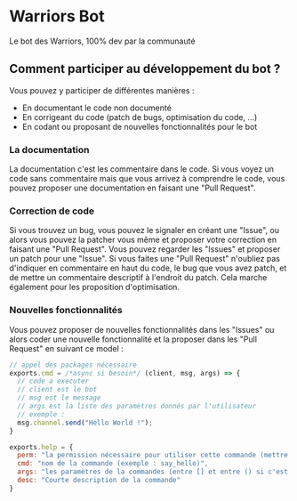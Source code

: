 # Warriors Bot
Le bot des Warriors, 100% dev par la communauté

## Comment participer au développement du bot ?
Vous pouvez y participer de différentes manières :
* En documentant le code non documenté
* En corrigeant du code (patch de bugs, optimisation du code, ...)
* En codant ou proposant de nouvelles fonctionnalités pour le bot

### La documentation
La documentation c'est les commentaire dans le code. Si vous voyez un code sans commentaire mais que vous arrivez à comprendre le code, vous pouvez proposer une documentation en faisant une "Pull Request".

### Correction de code
Si vous trouvez un bug, vous pouvez le signaler en créant une "Issue", ou alors vous pouvez la patcher vous même et proposer votre correction en faisant une "Pull Request". Vous pouvez regarder les "Issues" et proposer un patch pour une "Issue". Si vous faites une "Pull Request" n'oubliez pas d'indiquer en commentaire en haut du code, le bug que vous avez patch, et de mettre un commentaire descriptif à l'endroit du patch. Cela marche également pour les proposition d'optimisation.

### Nouvelles fonctionnalités
Vous pouvez proposer de nouvelles fonctionnalités dans les "Issues" ou alors coder une nouvelle fonctionnalité et la proposer dans les "Pull Request" en suivant ce model :
```javascript
// appel des packages nécessaire
exports.cmd = /*async si besoin*/ (client, msg, args) => {
  // code a executer
  // client est le bot
  // msg est le message
  // args est la liste des paramètres donnés par l'utilisateur
  // exemple :
  msg.channel.send("Hello World !");
}

exports.help = {
  perm: "la permission nécessaire pour utiliser cette commande (mettre SEND_MESSAGES s'il n'y a pas besoin de perm particulière)",
  cmd: "nom de la commande (exemple : say_hello)",
  args: "les paramètres de la commandes (entre [] et entre () si c'est optionnel, ne rien mettre s'il n'y en a pas besoin)",
  desc: "Courte description de la commande"
}
```
